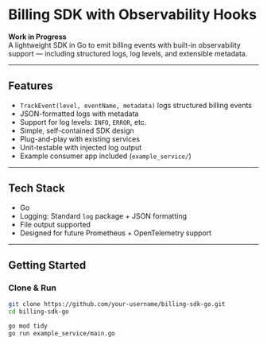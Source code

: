 # Billing SDK with Observability Hooks

**Work in Progress**  
A lightweight SDK in Go to emit billing events with built-in observability support — including structured logs, log levels, and extensible metadata.

---

## Features

- `TrackEvent(level, eventName, metadata)` logs structured billing events
- JSON-formatted logs with metadata
- Support for log levels: `INFO`, `ERROR`, etc.
- Simple, self-contained SDK design
- Plug-and-play with existing services
- Unit-testable with injected log output
- Example consumer app included (`example_service/`)

---

## Tech Stack

- Go
- Logging: Standard `log` package + JSON formatting
- File output supported
- Designed for future Prometheus + OpenTelemetry support

---

## Getting Started

### Clone & Run

```bash
git clone https://github.com/your-username/billing-sdk-go.git
cd billing-sdk-go

go mod tidy
go run example_service/main.go
